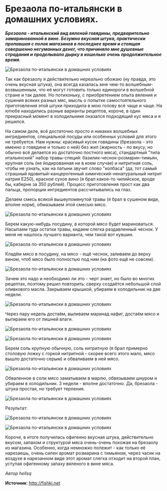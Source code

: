 # Брезаола по-итальянски в домашних условиях.

_**Брезаола - итальянский вид вяленой говядины, предварительно замаринованной в вине. Безумно вкусная штука, практически пропавшая с полок магазинов в последнее время и стоящая совершенно негуманных денег, что причиняло мне душевные страдания и проделывало дырку в кошельке очень продолжительное время.**_

![Брезаола по-итальянски в домашних условиях](/images/Kulinar/Myaso/bresaola_01.jpg 'Брезаола по-итальянски в домашних условиях')

Так как брезаолу я действительно нереально обожаю (ну правда, это очень вкусная штука), она всегда казалась мне чем-то волшебным-возвышенным, что её могут готовить только единороги в волшебной стране и так далее. Но потихоньку, с приобретением опыта вяления и сушения всяких разных мяс, мысль о попытке самостоятельного приготовления этой штуки приходила в мою голову всё чаще и чаще. На ютюбе находились разные варианты рецептов, короче, в один прекрасный момент в холодильнике оказался подходящий кус мяса и я решился.

На самом деле, всё достаточно просто и никаких волшебных ингредиентов, специальной посуды или особенных условий для этого не требуется. Нам нужны: красивый кусок говядины (брезаола - это именно о говядине и только о ней) без жил (жирность - по вкусу, но обычно всё делается из достаточно постного мяса), стандартный "типа итальянский" набор травы-специй: базилик-чеснок-розмарин-тимьян, крупная соль (не йодированная ни в коем случае) и нитритная соль, чтобы не узнать, как на латыни звучит слово "колбаса" (да, тот самый страшный ядовитый-канцерогенный химический-ненатуральный нитрит натрия E250), красное сухое вино (я брал какое-то чилийское, вроде бы, каберне за 350 рублей). Процесс приготовления прост как два пальца, пропорции ингредиентов рассчитывались на глаз.

Делаем смесь всякой вышеупомянутой травы (я брал в сушеном виде, вполне норм), обмазываем этой смесью мясо.

![Брезаола по-итальянски в домашних условиях](/images/Kulinar/Myaso/bresaola_02.jpg 'Брезаола по-итальянски в домашних условиях')

Берем какую-нибудь посудину, в которой мясо будет мариноваться. Насыпаем туда остатки травы, кидаем слегка раздавленный чеснок. У меня не нашлось лучшего варианта, чем такой вот кувшин.

![Брезаола по-итальянски в домашних условиях](/images/Kulinar/Myaso/bresaola_03.jpg 'Брезаола по-итальянски в домашних условиях')

Кладём мясо в посудину, на мясо - ещё чеснок, заливаем до верху вином, чтоб мясо было полностью под ним (на фото ещё не совсем).

![Брезаола по-итальянски в домашних условиях](/images/Kulinar/Myaso/bresaola_04.jpg 'Брезаола по-итальянски в домашних условиях')

Зачем это надо и необходимо ли это - черт знает, но было во многих рецептах, поэтому решил повторить: сверху создаётся небольшой слой оливкового масла. Закрываем крышкой, убираем в холодильник на две недели.

![Брезаола по-итальянски в домашних условиях](/images/Kulinar/Myaso/bresaola_05.jpg 'Брезаола по-итальянски в домашних условиях')

Через пару недель достаём, выливаем маринад нафиг, достаём мясо и вытираем его от лишней влаги.

![Брезаола по-итальянски в домашних условиях](/images/Kulinar/Myaso/bresaola_06.jpg 'Брезаола по-итальянски в домашних условиях')

![Брезаола по-итальянски в домашних условиях](/images/Kulinar/Myaso/bresaola_07.jpg 'Брезаола по-итальянски в домашних условиях')

Берем соль крупную обычную, соль нитритную (я брал примерно столовую ложку с горкой нитритной - скорее всего этого мало, мясо вышло достаточно серым) и обваливаем в ней мясо.

![Брезаола по-итальянски в домашних условиях](/images/Kulinar/Myaso/bresaola_08.jpg 'Брезаола по-итальянски в домашних условиях')

Обваленное в соли мясо заматываем в марлю, обвязываем шнуром и убираем в холодильник. 3 недели - вполне достаточно. Да, брезаола - штука простая, но требует терпения.

![Брезаола по-итальянски в домашних условиях](/images/Kulinar/Myaso/bresaola_09.jpg 'Брезаола по-итальянски в домашних условиях')

Результат:

![Брезаола по-итальянски в домашних условиях](/images/Kulinar/Myaso/bresaola_10.jpg 'Брезаола по-итальянски в домашних условиях')

![Брезаола по-итальянски в домашних условиях](/images/Kulinar/Myaso/bresaola_11.jpg 'Брезаола по-итальянски в домашних условиях')

Короче, в итоге получилась офигенно вкусная штука, действительно вкусом, запахом и структурой мяса очень-очень похожая на брезаолу из магазина. Особенно, когда немножко полежит - как только её нарезаешь, очень силен аромат розмарина с тимьяном, через часик на воздухе в нарезанном виде этот аромат слегка отходит на второй план, уступая офигенному запаху вяленого в вине мяса.

_Автор hellsq_

**Источник**: http://fishki.net
